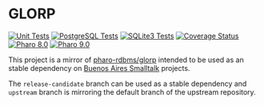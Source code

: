 # GLORP

[![Unit Tests](https://github.com/ba-st-dependencies/Glorp/workflows/Unit%20Tests/badge.svg?branch=release-candidate)](https://github.com/ba-st-dependencies/Glorp/actions?query=workflow%3AUnit%20Tests)
[![PostgreSQL Tests](https://github.com/ba-st-dependencies/Glorp/workflows/PostgreSQL%20Integration%20Tests/badge.svg?branch=release-candidate)](https://github.com/ba-st-dependencies/Glorp/actions?query=workflow%3APostgreSQL%20Integration%20Tests)
[![SQLite3 Tests](https://github.com/ba-st-dependencies/Glorp/workflows/SQLite3%20Integration%20Tests/badge.svg?branch=release-candidate)](https://github.com/ba-st-dependencies/Glorp/actions?query=workflow%3ASQLite3%20Integration%20Tests)
[![Coverage Status](https://codecov.io/github/ba-st-dependencies/Glorp/coverage.svg?branch=release-candidate)](https://codecov.io/gh/ba-st-dependencies/Glorp/branch/release-candidate)
[![Pharo 8.0](https://img.shields.io/badge/Pharo-8.0-informational)](https://pharo.org)
[![Pharo 9.0](https://img.shields.io/badge/Pharo-9.0-informational)](https://pharo.org)

This project is a mirror of [pharo-rdbms/glorp](https://github.com/pharo-rdbms/glorp) intended to be used as an stable dependency on [Buenos Aires Smalltalk](https://github.com/ba-st) projects.

The `release-candidate` branch can be used as a stable dependency and `upstream` branch is mirroring the default branch of the upstream repository.
